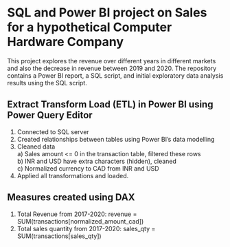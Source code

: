 # SQL and Power BI project on Sales for a hypothetical Computer Hardware Company
This project explores the revenue over different years in different markets and also the decrease in revenue between 2019 and 2020. 
The repository contains a Power BI report, a SQL script, and initial exploratory data analysis results using the SQL script. 


## Extract Transform Load (ETL) in Power BI using Power Query Editor
1.	Connected to SQL server 
2.	Created relationships between tables using Power BI’s data modelling
3.	Cleaned data\
a)	Sales amount <= 0 in the transaction table, filtered these rows\
b)	INR and USD have extra characters (hidden), cleaned\
c)	Normalized currency to CAD from INR and USD
4.	Applied all transformations and loaded. 

## Measures created using DAX 
1. Total Revenue from 2017-2020: revenue = SUM(transactions[normalized_amount_cad])
2. Total sales quantity from 2017-2020: sales_qty = SUM(transactions[sales_qty])

